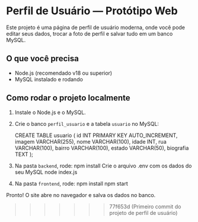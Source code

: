 # Perfil de Usuário — Protótipo Web

Este projeto é uma página de perfil de usuário moderna, onde você pode editar seus dados, trocar a foto de perfil e salvar tudo em um banco MySQL.

## O que você precisa
- Node.js (recomendado v18 ou superior)
- MySQL instalado e rodando

## Como rodar o projeto localmente

1. Instale o Node.js e o MySQL.

2. Crie o banco `perfil_usuario` e a tabela `usuario` no MySQL:

   CREATE TABLE usuario (
     id INT PRIMARY KEY AUTO_INCREMENT,
     imagem VARCHAR(255),
     nome VARCHAR(100),
     idade INT,
     rua VARCHAR(100),
     bairro VARCHAR(100),
     estado VARCHAR(50),
     biografia TEXT
   );

3. Na pasta `backend`, rode:
   npm install
    Crie o arquivo .env com os dados do seu MySQL
   node index.js
4. Na pasta `frontend`, rode:
   npm install
   npm start


Pronto! O site abre no navegador e salva os dados no banco.
>>>>>>> 77f653d (Primeiro commit do projeto de perfil de usuário)
